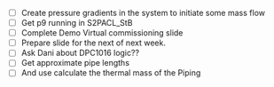 - [ ] Create pressure gradients in the system to initiate some mass flow
- [ ] Get p9 running in S2PACL_StB
- [ ] Complete  Demo Virtual commissioning slide
- [ ] Prepare slide for the next of next week.
- [ ] Ask Dani about DPC1016 logic??
- [ ] Get approximate pipe lengths
- [ ] And use calculate the thermal mass of the Piping